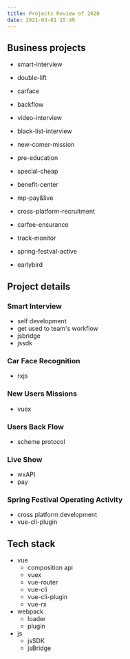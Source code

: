 ```yaml
---
title: Projects Review of 2020
date: 2021-03-01 15:49
---
```


## Business projects

- smart-interview
- double-lift
- carface
- backflow
- video-interview
- black-list-interview
- new-comer-mission
- pre-education
- special-cheap

- benefit-center
- mp-pay&live
- cross-platform-recruitment
- carfee-ensurance
- track-monitor
- spring-festval-active
- earlybird

## Project details

### Smart Interview

- self development
- get used to team's workflow
- jsbridge
- jssdk

### Car Face Recognition

- rxjs

### New Users Missions

- vuex

### Users Back Flow

- scheme protocol

### Live Show

- wxAPI
- pay

### Spring Festival Operating Activity

- cross platform development
- vue-cli-plugin

## Tech stack

- vue
  - composition api
  - vuex
  - vue-router
  - vue-cli
  - vue-cli-plugin
  - vue-rx
- webpack
  - loader
  - plugin
- js
  - jsSDK
  - jsBridge